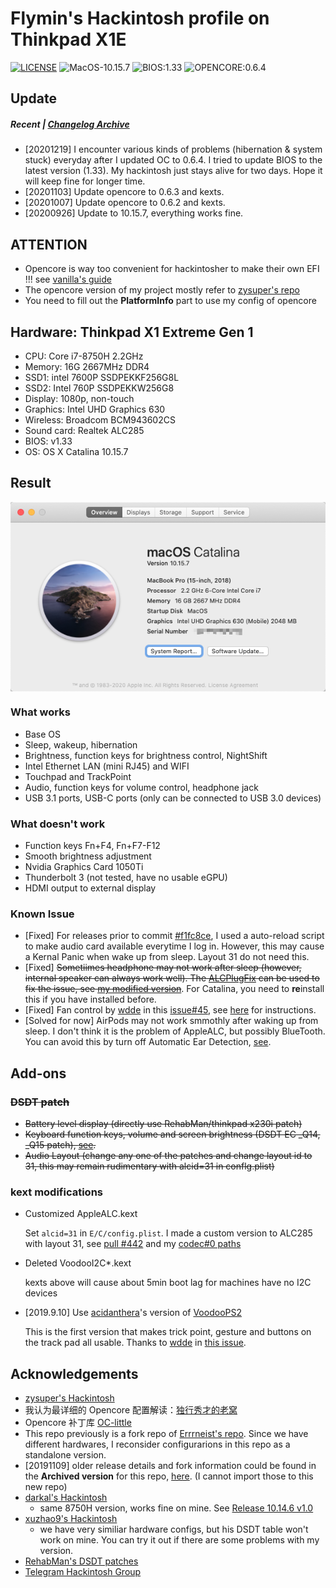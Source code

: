 # Flymin's Hackintosh profile on Thinkpad X1E

[![LICENSE](https://img.shields.io/badge/LICENSE-Anti%20996-blue.svg)](https://github.com/996icu/996.ICU/blob/master/LICENSE) ![MacOS-10.15.7](https://img.shields.io/badge/MacOS-10.15.7-orange) ![BIOS:1.33](https://img.shields.io/badge/BIOS-1.33-brightgreen) ![OPENCORE:0.6.4](https://img.shields.io/badge/OPENCORE-0.6.4-yellow)

## Update

##### Recent | [Changelog Archive](https://github.com/flymin/Hackintosh-Thinkpad-X1-Extreme/blob/master/UPDATES.md)

- [20201219] I encounter various kinds of problems (hibernation & system stuck) everyday after I updated OC to 0.6.4. I tried to update BIOS to the latest version (1.33). My hackintosh just stays alive for two days. Hope it will keep fine for longer time.
- [20201103] Update opencore to 0.6.3 and kexts.
- [20201007] Update opencore to 0.6.2 and kexts.
- [20200926] Update to 10.15.7, everything works fine.

## ATTENTION

- Opencore is way too convenient for hackintosher to make their own EFI !!! see [vanilla's guide](https://khronokernel-2.gitbook.io/opencore-vanilla-desktop-guide/)
- The opencore version of my project mostly refer to [zysuper's repo](https://github.com/zysuper/Thinkpad-X1-extreme-EFI)
- You need to fill out the **PlatformInfo** part to use my config of opencore

## Hardware: Thinkpad X1 Extreme Gen 1

- CPU: Core i7-8750H 2.2GHz
- Memory: 16G 2667MHz DDR4
- SSD1: intel 7600P SSDPEKKF256G8L
- SSD2: Intel 760P  SSDPEKKW256G8
- Display: 1080p, non-touch
- Graphics: Intel UHD Graphics 630
- Wireless: Broadcom BCM943602CS
- Sound card: Realtek ALC285
- BIOS: v1.33
- OS: OS X Catalina 10.15.7

## Result

<img align="middle" src="IMG/catalina.png" alt="Overview" />

### What works

- Base OS
- Sleep, wakeup, hibernation
- Brightness, function keys for brightness control, NightShift
- Intel Ethernet LAN (mini RJ45) and WIFI
- Touchpad and TrackPoint
- Audio, function keys for volume control, headphone jack
- USB 3.1 ports, USB-C ports (only can be connected to USB 3.0 devices)

### What doesn't work

- Function keys Fn+F4, Fn+F7-F12
- Smooth brightness adjustment
- Nvidia Graphics Card 1050Ti
- Thunderbolt 3 (not tested, have no usable eGPU)
- HDMI output to external display

### Known Issue

- [Fixed] For releases prior to commit [#f1fc8ce](https://github.com/flymin/Hackintosh-Thinkpad-X1-Extreme/commit/f1fc8ce9e9c6eed0708d520e2a6d5e2b6abba95e), I used a auto-reload script to make audio card available everytime I log in. However, this may cause a Kernal Panic when wake up from sleep. Layout 31 do not need this.
- [Fixed] ~~Sometiimes headphone may not work after sleep (however, internal speaker can always work well). The [ALCPlugFix](https://github.com/goodwin/ALCPlugFix) can be used to fix the issue, see [my modified version](https://github.com/flymin/HackintoshTools-Thinkpad-X1E/tree/master/ALCPlugFix)~~. For Catalina, you need to **re**install this if you have installed before.
- [Fixed] Fan control by [wdde](https://github.com/wdde) in this [issue#45](https://github.com/Errrneist/Hackintosh-Thinkpad-X1-Extreme/issues/45), see [here](https://github.com/flymin/HackintoshTools-Thinkpad-X1E#fan-control) for instructions.
- [Solved for now] AirPods may not work smmothly after waking up from sleep. I don't think it is the problem of AppleALC,  but possibly BlueTooth. You can avoid this by turn off Automatic Ear Detection, [see](https://github.com/flymin/Hackintosh-Thinkpad-X1-Extreme/blob/master/IMG/airpods.png).

## Add-ons

### ~~DSDT patch~~

- ~~Battery level display (directly use RehabMan/thinkpad x230i patch)~~
- ~~Keyboard function keys, volume and screen brightness (DSDT EC _Q14, _Q15 patch), [see](https://github.com/zysuper/Thinkpad-X1-extreme-EFI/issues/18#issuecomment-502606377).~~
- ~~Audio Layout (change any one of the patches and change layout id to 31, this may remain rudimentary with alcid=31 in conflg.plist)~~

### kext modifications

- Customized AppleALC.kext

  Set `alcid=31` in `E/C/config.plist`. I made a custom version to ALC285 with layout 31, see [pull #442](https://github.com/acidanthera/AppleALC/pull/442) and my [codec#0 paths](https://github.com/flymin/Hackintosh-Thinkpad-X1-Extreme/blob/master/IMG/codec%230.svg)
  
- Deleted VoodooI2C*.kext

  kexts above will cause about 5min boot lag for machines have no I2C devices
  
- [2019.9.10] Use [acidanthera](https://github.com/acidanthera?type=source)'s version of [VoodooPS2](https://github.com/acidanthera/VoodooPS2)

  This is the first version that makes trick point, gesture and buttons on the track pad all usable. Thanks to [wdde](https://github.com/wdde) in [this issue](https://github.com/Errrneist/Hackintosh-Thinkpad-X1-Extreme/issues/40#issuecomment-529308480).

## Acknowledgements

- [zysuper's Hackintosh](https://github.com/zysuper/Thinkpad-X1-extreme-EFI)
- 我认为最详细的 Opencore 配置解读：[独行秀才的老窝](https://shuiyunxc.gitee.io/)
- Opencore 补丁库 [OC-little](https://github.com/daliansky/OC-little)
- This repo previously is a fork repo of [Errrneist's repo](https://github.com/Errrneist/Hackintosh-Thinkpad-X1-Extreme). Since we have different hardwares, I reconsider configurarions in this repo as a standalone version.
- [20191109] older release details and fork information could be found in the **Archived version** for this repo, [here](https://github.com/flymin/Hackintosh-Thinkpad-X1-Extreme_fork/releases). (I cannot import those to this new repo)
- [darkal's Hackintosh](https://github.com/darkal/Hackintosh-Thinkpad-X1-Extreme)
  - same 8750H version, works fine on mine. See [Release 10.14.6 v1.0](https://github.com/flymin/Hackintosh-Thinkpad-X1-Extreme/releases/tag/v10.14.6.1.0)
- [xuzhao9's Hackintosh](https://github.com/xuzhao9/ThinkPad-X1E-Hackintosh)
  - we have very similiar hardware configs, but his DSDT table won't work on mine. You can try it out if there are some problems with my version. 
- [RehabMan's DSDT patches](https://github.com/RehabMan/Laptop-DSDT-Patch)
- [Telegram Hackintosh Group](https://t.me/joinchat/FSuP2UI4ALt1uIVmQ5E6lg)
